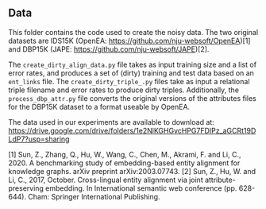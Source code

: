 ## Data

This folder contains the code used to create the noisy data. The two original datasets are IDS15K (OpenEA: https://github.com/nju-websoft/OpenEA)[1] and DBP15K (JAPE: https://github.com/nju-websoft/JAPE)[2].

The `create_dirty_align_data.py` file takes as input training size and a list of error rates, and produces a set of (dirty) training and test data based on an `ent_links` file. The `create_dirty_triple_.py` files take as input a relational triple filename and error rates to produce dirty triples. Additionally, the `process_dbp_attr.py` file converts the original versions of the attributes files for the DBP15K dataset to a format useable by OpenEA.

The data used in our experiments are available to download at: https://drive.google.com/drive/folders/1e2NlKGHGvcHPG7FDIPz_aGCRt19DLdP7?usp=sharing

[1] Sun, Z., Zhang, Q., Hu, W., Wang, C., Chen, M., Akrami, F. and Li, C., 2020. A benchmarking study of embedding-based entity alignment for knowledge graphs. arXiv preprint arXiv:2003.07743.
[2] Sun, Z., Hu, W. and Li, C., 2017, October. Cross-lingual entity alignment via joint attribute-preserving embedding. In International semantic web conference (pp. 628-644). Cham: Springer International Publishing.
